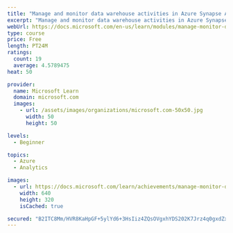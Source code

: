 ```yaml
---
title: "Manage and monitor data warehouse activities in Azure Synapse Analytics"
excerpt: "Manage and monitor data warehouse activities in Azure Synapse Analytics"
webUrl: https://docs.microsoft.com/en-us/learn/modules/manage-monitor-data-warehouse-activities-azure-synapse-analytics/
type: course
price: Free
length: PT24M
ratings:
  count: 19
  average: 4.5789475
heat: 50

provider:
  name: Microsoft Learn
  domain: microsoft.com
  images:
    - url: /assets/images/organizations/microsoft.com-50x50.jpg
      width: 50
      height: 50

levels:
  - Beginner

topics:
  - Azure
  - Analytics

images:
  - url: https://docs.microsoft.com/learn/achievements/manage-monitor-data-warehouse-activities-social.png
    width: 640
    height: 320
    isCached: true

secured: "B2ITC8Mm/HVR8KaHpGF+5ylYd6+3HsIiz4ZQsOVgxhYDS202K7Jrz4q0gxdZxMmQ8ybtai41E40Apu/imTUztmKcL6V2/ALSpx5c/yLWXqlErWZVjKtwMU2Q/0GckfNQNiQiSa14IBCcmbssNd+e19Ya0vP70U0FsLuJlvYew7/xdgtsXD+21kgsPTR5RfAvbxQqBCl0bs8DmZxagl5dLu5RKPXpsfhtI0TO0QFuHVrtKRxq12695yLVZhgmQTJ/RpUm8zbjWZuNmHBUDSIM4pydfFecTAey+xYOrHt3Tn4Mzw0vdvv2w9ZBCFcWyzvQfvd6lxDI2VlJdF5ah3+IvrtSz2jQJq2+xOnhgYSowkR6mifvy46Te7lj0cfsU8CwW4Bja/1/1YucIkrRnet83teRC5UZZIqkTrBzevRT6L8=;hZK25WJy3fttte3gPFgZSg=="
---
```


